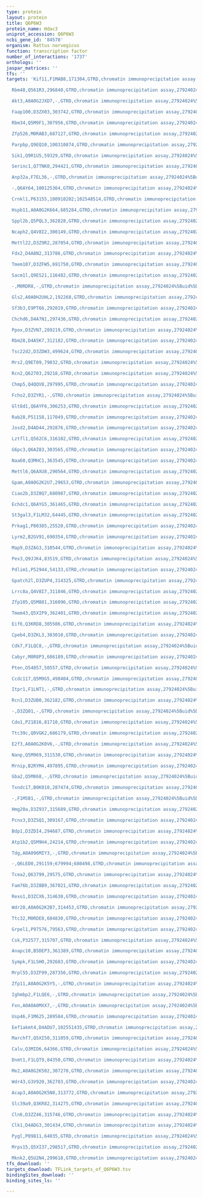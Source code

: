 ```yaml
---
type: protein
layout: protein
title: Q6P6W3
protein_name: Hdac3
uniprot_accession: Q6P6W3
ncbi_gene_id: '84578'
organism: Rattus norvegicus
function: transcription factor
number_of_interactions: '1737'
orthologs: ''
jaspar_matrices: ''
tfs: ''
targets: 'Kif11,F1MAB8,171304,GTRD,chromatin immunoprecipitation assay,27924024%5Buid%5D,No

  Rbm48,Q561R3,296840,GTRD,chromatin immunoprecipitation assay,27924024%5Buid%5D,No

  Akt3,A0A0G2JXD7,-,GTRD,chromatin immunoprecipitation assay,27924024%5Buid%5D,No

  Faap100,D3ZX03,303742,GTRD,chromatin immunoprecipitation assay,27924024%5Buid%5D,No

  Rbm34,Q5M9F1,307956,GTRD,chromatin immunoprecipitation assay,27924024%5Buid%5D,No

  Zfp526,M0RAB3,687127,GTRD,chromatin immunoprecipitation assay,27924024%5Buid%5D,No

  Parpbp,Q9EQ10,100310874,GTRD,chromatin immunoprecipitation assay,27924024%5Buid%5D,No

  Sik1,Q9R1U5,59329,GTRD,chromatin immunoprecipitation assay,27924024%5Buid%5D,No

  Serinc1,Q7TNK0,294421,GTRD,chromatin immunoprecipitation assay,27924024%5Buid%5D,No

  Anp32a,F7EL36,-,GTRD,chromatin immunoprecipitation assay,27924024%5Buid%5D,No

  -,Q6AY64,100125364,GTRD,chromatin immunoprecipitation assay,27924024%5Buid%5D,No

  Crnkl1,P63155,100910202;102548514,GTRD,chromatin immunoprecipitation assay,27924024%5Buid%5D,No

  Hspb11,A0A0G2K664,685284,GTRD,chromatin immunoprecipitation assay,27924024%5Buid%5D,No

  Sppl2b,Q5PQL3,362828,GTRD,chromatin immunoprecipitation assay,27924024%5Buid%5D,No

  Ncaph2,Q4V8I2,300149,GTRD,chromatin immunoprecipitation assay,27924024%5Buid%5D,No

  Mettl22,D3Z9R2,287054,GTRD,chromatin immunoprecipitation assay,27924024%5Buid%5D,No

  Fdx2,D4A8N2,313786,GTRD,chromatin immunoprecipitation assay,27924024%5Buid%5D,No

  Tmem107,D3ZFW5,691750,GTRD,chromatin immunoprecipitation assay,27924024%5Buid%5D,No

  Sacm1l,Q9ES21,116482,GTRD,chromatin immunoprecipitation assay,27924024%5Buid%5D,No

  -,M0RDR8,-,GTRD,chromatin immunoprecipitation assay,27924024%5Buid%5D,No

  Gls2,A0A0H2UHL2,192268,GTRD,chromatin immunoprecipitation assay,27924024%5Buid%5D,No

  Sf3b3,E9PT66,292019,GTRD,chromatin immunoprecipitation assay,27924024%5Buid%5D,No

  Chchd6,D4A7N1,297436,GTRD,chromatin immunoprecipitation assay,27924024%5Buid%5D,No

  Ppox,D3ZVN7,289219,GTRD,chromatin immunoprecipitation assay,27924024%5Buid%5D,No

  Rbm28,D4A5K7,312182,GTRD,chromatin immunoprecipitation assay,27924024%5Buid%5D,No

  Tsc22d2,D3ZDW3,499624,GTRD,chromatin immunoprecipitation assay,27924024%5Buid%5D,No

  Mrs2,Q9ET09,79032,GTRD,chromatin immunoprecipitation assay,27924024%5Buid%5D,No

  Rcn2,Q62703,29218,GTRD,chromatin immunoprecipitation assay,27924024%5Buid%5D,No

  Chmp5,Q4QQV8,297995,GTRD,chromatin immunoprecipitation assay,27924024%5Buid%5D,No

  Fcho2,D3ZYR1,-,GTRD,chromatin immunoprecipitation assay,27924024%5Buid%5D,No

  Glt8d1,Q6AYF6,306253,GTRD,chromatin immunoprecipitation assay,27924024%5Buid%5D,No

  Rab28,P51158,117049,GTRD,chromatin immunoprecipitation assay,27924024%5Buid%5D,No

  Josd2,D4AD44,292876,GTRD,chromatin immunoprecipitation assay,27924024%5Buid%5D,No

  Lztfl1,Q562C6,316102,GTRD,chromatin immunoprecipitation assay,27924024%5Buid%5D,No

  G6pc3,Q6AZ83,303565,GTRD,chromatin immunoprecipitation assay,27924024%5Buid%5D,No

  Naa60,Q3MHC1,363545,GTRD,chromatin immunoprecipitation assay,27924024%5Buid%5D,No

  Mettl6,Q6AXU8,290564,GTRD,chromatin immunoprecipitation assay,27924024%5Buid%5D,No

  Gpam,A0A0G2K2U7,29653,GTRD,chromatin immunoprecipitation assay,27924024%5Buid%5D,No

  Ciao2b,D3Z8Q7,680987,GTRD,chromatin immunoprecipitation assay,27924024%5Buid%5D,No

  Echdc1,Q6AYG5,361465,GTRD,chromatin immunoprecipitation assay,27924024%5Buid%5D,No

  St3gal3,F1LM32,64445,GTRD,chromatin immunoprecipitation assay,27924024%5Buid%5D,No

  Prkag1,P80385,25520,GTRD,chromatin immunoprecipitation assay,27924024%5Buid%5D,No

  Lyrm2,B2GV91,690354,GTRD,chromatin immunoprecipitation assay,27924024%5Buid%5D,No

  Map9,D3ZAG3,310544,GTRD,chromatin immunoprecipitation assay,27924024%5Buid%5D,No

  Pex3,Q9JJK4,83519,GTRD,chromatin immunoprecipitation assay,27924024%5Buid%5D,No

  Pdlim1,P52944,54133,GTRD,chromatin immunoprecipitation assay,27924024%5Buid%5D,No

  Gpatch2l,D3ZUP4,314325,GTRD,chromatin immunoprecipitation assay,27924024%5Buid%5D,No

  Lrrc8a,Q4V8I7,311846,GTRD,chromatin immunoprecipitation assay,27924024%5Buid%5D,No

  Zfp105,Q5M881,316096,GTRD,chromatin immunoprecipitation assay,27924024%5Buid%5D,No

  Tmem43,Q5XIP9,362401,GTRD,chromatin immunoprecipitation assay,27924024%5Buid%5D,No

  Eif6,Q3KRD8,305506,GTRD,chromatin immunoprecipitation assay,27924024%5Buid%5D,No

  Cpeb4,D3ZKL3,303010,GTRD,chromatin immunoprecipitation assay,27924024%5Buid%5D,No

  Cdk7,F1LQC8,-,GTRD,chromatin immunoprecipitation assay,27924024%5Buid%5D,No

  Cabyr,M0R8P3,686189,GTRD,chromatin immunoprecipitation assay,27924024%5Buid%5D,No

  Pten,O54857,50557,GTRD,chromatin immunoprecipitation assay,27924024%5Buid%5D,No

  Ccdc117,Q5M9G5,498404,GTRD,chromatin immunoprecipitation assay,27924024%5Buid%5D,No

  Itpr1,F1LNT1,-,GTRD,chromatin immunoprecipitation assay,27924024%5Buid%5D,No

  Rcn1,D3ZUB0,362182,GTRD,chromatin immunoprecipitation assay,27924024%5Buid%5D,No

  -,D3ZQ01,-,GTRD,chromatin immunoprecipitation assay,27924024%5Buid%5D,No

  Cdo1,P21816,81718,GTRD,chromatin immunoprecipitation assay,27924024%5Buid%5D,No

  Ttc39c,Q0VGK2,686179,GTRD,chromatin immunoprecipitation assay,27924024%5Buid%5D,No

  E2f3,A0A0G2K0V6,-,GTRD,chromatin immunoprecipitation assay,27924024%5Buid%5D,No

  Nanp,Q5M969,311530,GTRD,chromatin immunoprecipitation assay,27924024%5Buid%5D,No

  Mrnip,B2RYM4,497895,GTRD,chromatin immunoprecipitation assay,27924024%5Buid%5D,No

  Gba2,Q5M868,-,GTRD,chromatin immunoprecipitation assay,27924024%5Buid%5D,No

  Txndc17,B0K010,287474,GTRD,chromatin immunoprecipitation assay,27924024%5Buid%5D,No

  -,F1M5B1,-,GTRD,chromatin immunoprecipitation assay,27924024%5Buid%5D,No

  Hmg20a,D3Z937,315689,GTRD,chromatin immunoprecipitation assay,27924024%5Buid%5D,No

  Pcnx3,D3ZSQ1,309167,GTRD,chromatin immunoprecipitation assay,27924024%5Buid%5D,No

  Bdp1,D3ZDI4,294687,GTRD,chromatin immunoprecipitation assay,27924024%5Buid%5D,No

  Atp1b2,Q5M9H4,24214,GTRD,chromatin immunoprecipitation assay,27924024%5Buid%5D,No

  Tdg,A0A096MIY3,-,GTRD,chromatin immunoprecipitation assay,27924024%5Buid%5D,No

  -,Q6LED0,291159;679994;680498,GTRD,chromatin immunoprecipitation assay,27924024%5Buid%5D,No

  Tcea2,Q63799,29575,GTRD,chromatin immunoprecipitation assay,27924024%5Buid%5D,No

  Fam76b,D3Z8B9,367021,GTRD,chromatin immunoprecipitation assay,27924024%5Buid%5D,No

  Rexo1,D3ZCX6,314630,GTRD,chromatin immunoprecipitation assay,27924024%5Buid%5D,No

  Wdr20,A0A0G2K2B7,314453,GTRD,chromatin immunoprecipitation assay,27924024%5Buid%5D,No

  Ttc32,M0RDE8,684830,GTRD,chromatin immunoprecipitation assay,27924024%5Buid%5D,No

  Grpel1,P97576,79563,GTRD,chromatin immunoprecipitation assay,27924024%5Buid%5D,No

  Csk,P32577,315707,GTRD,chromatin immunoprecipitation assay,27924024%5Buid%5D,No

  Anapc10,B5DEP3,361389,GTRD,chromatin immunoprecipitation assay,27924024%5Buid%5D,No

  Sympk,F1LSH0,292683,GTRD,chromatin immunoprecipitation assay,27924024%5Buid%5D,No

  Mrpl55,D3ZF99,287356,GTRD,chromatin immunoprecipitation assay,27924024%5Buid%5D,No

  Zfp11,A0A0G2K5Y5,-,GTRD,chromatin immunoprecipitation assay,27924024%5Buid%5D,No

  Ighmbp2,F1LQE6,-,GTRD,chromatin immunoprecipitation assay,27924024%5Buid%5D,No

  Fxn,A0A0A0MXX7,-,GTRD,chromatin immunoprecipitation assay,27924024%5Buid%5D,No

  Usp46,F1M625,289584,GTRD,chromatin immunoprecipitation assay,27924024%5Buid%5D,No

  Eef1akmt4,D4ADU7,102551435,GTRD,chromatin immunoprecipitation assay,27924024%5Buid%5D,No

  Marchf7,Q5XI50,311059,GTRD,chromatin immunoprecipitation assay,27924024%5Buid%5D,No

  Calu,Q3MID6,64366,GTRD,chromatin immunoprecipitation assay,27924024%5Buid%5D,No

  Dnmt1,F1LQT9,84350,GTRD,chromatin immunoprecipitation assay,27924024%5Buid%5D,No

  Me2,A0A0G2K502,307270,GTRD,chromatin immunoprecipitation assay,27924024%5Buid%5D,No

  Wdr43,G3V920,362703,GTRD,chromatin immunoprecipitation assay,27924024%5Buid%5D,No

  Acap3,A0A0G2K5N8,313772,GTRD,chromatin immunoprecipitation assay,27924024%5Buid%5D,No

  Slc39a9,Q3KR82,314275,GTRD,chromatin immunoprecipitation assay,27924024%5Buid%5D,No

  Cln6,D3ZZ46,315746,GTRD,chromatin immunoprecipitation assay,27924024%5Buid%5D,No

  Clk1,D4ADG3,301434,GTRD,chromatin immunoprecipitation assay,27924024%5Buid%5D,No

  Pygl,P09811,64035,GTRD,chromatin immunoprecipitation assay,27924024%5Buid%5D,No

  Mrps15,Q5XI37,298517,GTRD,chromatin immunoprecipitation assay,27924024%5Buid%5D,No

  Mknk2,Q5U2N4,299618,GTRD,chromatin immunoprecipitation assay,27924024%5Buid%5D,No'
tfs_download: ''
targets_download: TFLink_targets_of_Q6P6W3.tsv
bindingSites_download: ''
binding_sites_ls: ''

---
```

